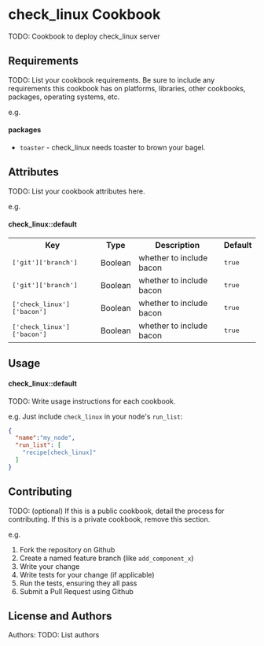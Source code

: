 check_linux Cookbook
============================
TODO: Cookbook to deploy check_linux server

Requirements
------------
TODO: List your cookbook requirements. Be sure to include any requirements this cookbook has on platforms, libraries, other cookbooks, packages, operating systems, etc.

e.g.
#### packages
- `toaster` - check_linux needs toaster to brown your bagel.

Attributes
----------
TODO: List your cookbook attributes here.

e.g.
#### check_linux::default
<table>
  <tr>
    <th>Key</th>
    <th>Type</th>
    <th>Description</th>
    <th>Default</th>
  </tr>
  <tr>
    <td><tt>['git']['branch']</tt></td>
    <td>Boolean</td>
    <td>whether to include bacon</td>
    <td><tt>true</tt></td>
  </tr>
  <tr>
    <td><tt>['git']['branch']</tt></td>
    <td>Boolean</td>
    <td>whether to include bacon</td>
    <td><tt>true</tt></td>
  </tr>
  <tr>
    <td><tt>['check_linux']['bacon']</tt></td>
    <td>Boolean</td>
    <td>whether to include bacon</td>
    <td><tt>true</tt></td>
  </tr>
  <tr>
    <td><tt>['check_linux']['bacon']</tt></td>
    <td>Boolean</td>
    <td>whether to include bacon</td>
    <td><tt>true</tt></td>
    </tr>
</table>

Usage
-----
#### check_linux::default
TODO: Write usage instructions for each cookbook.

e.g.
Just include `check_linux` in your node's `run_list`:

```json
{
  "name":"my_node",
  "run_list": [
    "recipe[check_linux]"
  ]
}
```

Contributing
------------
TODO: (optional) If this is a public cookbook, detail the process for contributing. If this is a private cookbook, remove this section.

e.g.
1. Fork the repository on Github
2. Create a named feature branch (like `add_component_x`)
3. Write your change
4. Write tests for your change (if applicable)
5. Run the tests, ensuring they all pass
6. Submit a Pull Request using Github

License and Authors
-------------------
Authors: TODO: List authors
